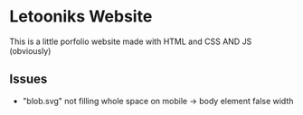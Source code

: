 # Letooniks Website
This is a little porfolio website made with HTML and CSS AND JS (obviously)

## Issues
- "blob.svg" not filling whole space on mobile -> body element false width

